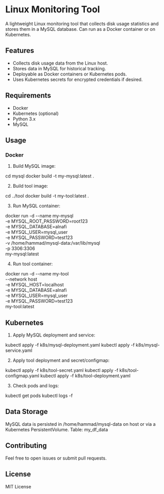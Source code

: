 # Linux Monitoring Tool

A lightweight Linux monitoring tool that collects disk usage statistics and stores them in a MySQL database. Can run as a Docker container or on Kubernetes.

## Features

- Collects disk usage data from the Linux host.
- Stores data in MySQL for historical tracking.
- Deployable as Docker containers or Kubernetes pods.
- Uses Kubernetes secrets for encrypted credentials if desired.

## Requirements

- Docker  
- Kubernetes (optional)  
- Python 3.x  
- MySQL  

## Usage

### Docker

1. Build MySQL image:

cd mysql
docker build -t my-mysql:latest .


2. Build tool image:

cd ../tool
docker build -t my-tool:latest .

3. Run MySQL container:

docker run -d --name my-mysql \
  -e MYSQL_ROOT_PASSWORD=root123 \
  -e MYSQL_DATABASE=alnafi \
  -e MYSQL_USER=mysql_user \
  -e MYSQL_PASSWORD=test123 \
  -v /home/hammad/mysql-data:/var/lib/mysql \
  -p 3306:3306 \
  my-mysql:latest

4. Run tool container:

docker run -d --name my-tool \
  --network host \
  -e MYSQL_HOST=localhost \
  -e MYSQL_DATABASE=alnafi \
  -e MYSQL_USER=mysql_user \
  -e MYSQL_PASSWORD=test123 \
  my-tool:latest

## Kubernetes

1. Apply MySQL deployment and service:

kubectl apply -f k8s/mysql-deployment.yaml
kubectl apply -f k8s/mysql-service.yaml

2. Apply tool deployment and secret/configmap:

kubectl apply -f k8s/tool-secret.yaml
kubectl apply -f k8s/tool-configmap.yaml
kubectl apply -f k8s/tool-deployment.yaml

3. Check pods and logs:

kubectl get pods
kubectl logs -f <tool-pod-name>

## Data Storage
MySQL data is persisted in /home/hammad/mysql-data on host or via a Kubernetes PersistentVolume.
Table: my_df_data

## Contributing
Feel free to open issues or submit pull requests.

## License
MIT License